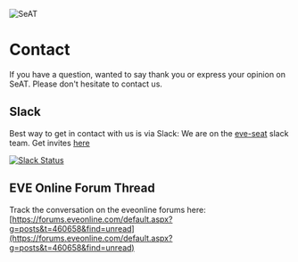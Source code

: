 ![SeAT](https://i.imgur.com/aPPOxSK.png)

# Contact

If you have a question, wanted to say thank you or express your opinion on SeAT. Please don't hesitate to contact
us.

## Slack

Best way to get in contact with us is via Slack: We are on the [eve-seat](https://eve-seat.slack.com/) slack team. Get 
invites [here](https://eveseat-slack.herokuapp.com)

[![Slack Status](https://eveseat-slack.herokuapp.com/badge.svg)](https://eveseat-slack.herokuapp.com/)

## EVE Online Forum Thread

Track the conversation on the eveonline forums here:
[https://forums.eveonline.com/default.aspx?g=posts&t=460658&find=unread](https://forums.eveonline.com/default.aspx?g=posts&t=460658&find=unread)
